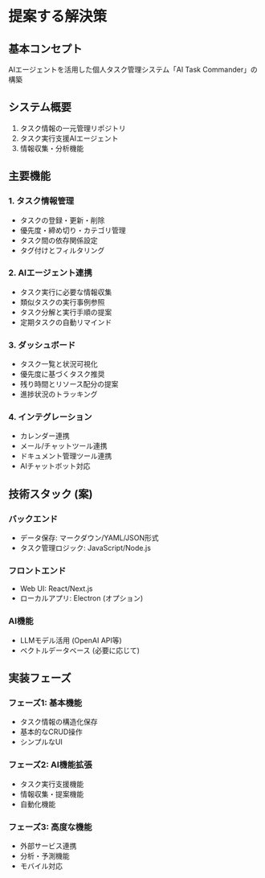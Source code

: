 # 提案する解決策

## 基本コンセプト
AIエージェントを活用した個人タスク管理システム「AI Task Commander」の構築

## システム概要
1. タスク情報の一元管理リポジトリ
2. タスク実行支援AIエージェント
3. 情報収集・分析機能

## 主要機能

### 1. タスク情報管理
- タスクの登録・更新・削除
- 優先度・締め切り・カテゴリ管理
- タスク間の依存関係設定
- タグ付けとフィルタリング

### 2. AIエージェント連携
- タスク実行に必要な情報収集
- 類似タスクの実行事例参照
- タスク分解と実行手順の提案
- 定期タスクの自動リマインド

### 3. ダッシュボード
- タスク一覧と状況可視化
- 優先度に基づくタスク推奨
- 残り時間とリソース配分の提案
- 進捗状況のトラッキング

### 4. インテグレーション
- カレンダー連携
- メール/チャットツール連携
- ドキュメント管理ツール連携
- AIチャットボット対応

## 技術スタック (案)

### バックエンド
- データ保存: マークダウン/YAML/JSON形式
- タスク管理ロジック: JavaScript/Node.js

### フロントエンド
- Web UI: React/Next.js
- ローカルアプリ: Electron (オプション)

### AI機能
- LLMモデル活用 (OpenAI API等)
- ベクトルデータベース (必要に応じて)

## 実装フェーズ

### フェーズ1: 基本機能
- タスク情報の構造化保存
- 基本的なCRUD操作
- シンプルなUI

### フェーズ2: AI機能拡張
- タスク実行支援機能
- 情報収集・提案機能
- 自動化機能

### フェーズ3: 高度な機能
- 外部サービス連携
- 分析・予測機能
- モバイル対応 